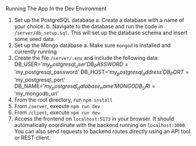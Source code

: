Running The App In the Dev Environment

1. Set up the PostgreSQL database
  a. Create a database with a name of your choice.
  b. Navigate to the database and run the code in `/server/db_setup.sql`. This will set up the database schema and insert some seed data.
2. Set up the Mongo database
  a. Make sure `mongod` is installed and currently running
3. Create the file `/server/.env` and include the following data:
    DB_USER='$my_postgresql_user'
    DB_PASSWORD='$my_postgresql_password'
    DB_HOST='$my_postgresql_address'
    DB_PORT='$my_postgresql_port'
    DB_NAME='$my_postgresql_database_name'
    MONGODB_URI='$my_mongodb_uri'
4. From the root directory, run `npm install`
5. From `/server`, execute `npm run dev`
6. From `/client`, execute `npm run dev`
7. Access the frontend on `localhost:5173` in your browser. It should automatically coordinate with the backend running on `localhost:3000`. You can also send requests to backend routes directly using an API tool or REST client.